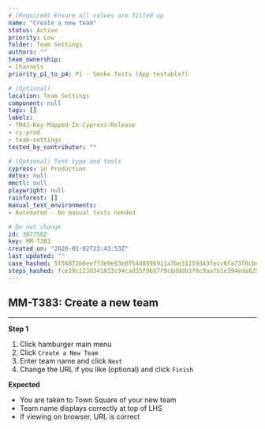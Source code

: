 ```yaml
---
# (Required) Ensure all values are filled up
name: "Create a new team"
status: Active
priority: Low
folder: Team Settings
authors: ""
team_ownership: 
- Channels
priority_p1_to_p4: P1 - Smoke Tests (App testable?)

# (Optional)
location: Team Settings
component: null
tags: []
labels: 
- TM4J-Key-Mapped-In-Cypress-Release
- cy-prod
- team-settings
tested_by_contributor: ""

# (Optional) Test type and tools
cypress: in Production
detox: null
mmctl: null
playwright: null
rainforest: []
manual_test_environments:
- Automated - No manual tests needed

# Do not change
id: 3877562
key: MM-T383
created_on: "2020-01-02T23:43:53Z"
last_updated: ""
case_hashed: 5f56872b6eeff3e9e63e0f54d8596911a7be31259d43fecc6fa73f0cbef27485cdff85c0c3d551d4dc31bdb6ef9d9e11
steps_hashed: fce29c1230341033c94cad35f9b87f9c8dddb3f0c9aafb1e394eda8296d70d5a4fe9362cc72fd618973836ea6c540079
---
```


<!-- (Auto-generated) Based on frontmatter's "key" and "name" -->

## MM-T383: Create a new team

---

**Step 1**

1. Click hamburger main menu
2. Click `Create a New Team`
3. Enter team name and click `Next`
4. Change the URL if you like (optional) and click `Finish`

**Expected**

- You are taken to Town Square of your new team
- Team name displays correctly at top of LHS
- If viewing on browser, URL is correct
